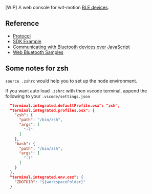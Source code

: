 [WIP] A web console for wit-motion [BLE devices](https://wit-motion.yuque.com/wumwnr/docs/rwiclb).

## Reference

- [Protocol](https://wit-motion.yuque.com/wumwnr/docs/ycui87fgg1mepk1u#cMiN1)
- [SDK Example](https://github.com/WITMOTION/WitBluetooth_BWT901BLE5_0/blob/main/Android_Java/wit-example-ble5/WitSDK/src/main/java/com/wit/witsdk/Device/DeviceModel.java#L199)
- [Communicating with Bluetooth devices over JavaScript](https://developer.chrome.com/docs/capabilities/bluetooth)
- [Web Bluetooth Samples](https://googlechrome.github.io/samples/web-bluetooth/index.html)

## Some notes for zsh

`source .zshrc` would help you to set up the node environment. 

If you want auto load `.zshrc` with then vscode terminal, append the following to your `.vscode/settings.json`

```json
  "terminal.integrated.defaultProfile.osx": "zsh",
  "terminal.integrated.profiles.osx": {
    "zsh": {
      "path": "/bin/zsh",
      "args": [
        "-l"
      ]
    },
    "bash": {
      "path": "/bin/zsh",
      "args": [
        "-l"
      ]
    }
  },
  "terminal.integrated.env.osx": {
    "ZDOTDIR": "${workspaceFolder}"
  }
```

